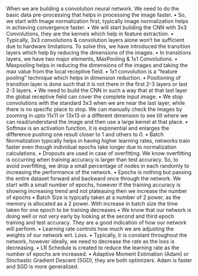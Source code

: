 When we are building a convolution neural network. We need to do the basic data pre-processing that helps in processing the image faster. 
•	So, we start with Image normalization first, typically image normalization helps in achieving convergence faster.
•	We will start building the CNN with 3x3 Convolutions, they are the kernels which help in feature extraction. 
•	Typically, 3x3 convolutions & convolution layers alone won’t be sufficient due to hardware limitations. To solve this, we have introduced the transition layers which help by reducing the dimensions of the images.
•	In transitions layers, we have two major elements, MaxPooling & 1x1 Convolutions.
•	Maxpooling helps in reducing the dimensions of the images and taking the max value from the local receptive field.
•	1x1 convolution is a “feature pooling” technique which helps in dimension reduction.
•	Positioning of transition layer is done such that it is not there in the first 2-3 layers or last 2-3 layers.
•	We need to build the CNN in such a way that at that last layer the global receptive field can cover the complete input image.
•	We stop convolutions with the standard 3x3 when we are near the last layer, while there is no specific place to stop. We can manually check the images by zooming in upto 11x11 or 13x13 or a different dimension to see till where we can read/understand the image and then use a large kernel at that place. 
•	Softmax is an activation function, it is exponential and enlarges the difference pushing one result closer to 1 and others to 0.
•	Batch Normalization typically helps in having higher learning rates, networks train faster even though individual epochs take longer due to normalization calculations.
•	Dropouts are used in case of overfitting. We know overfitting is occurring when training accuracy is larger than test accuracy. So, to avoid overfitting, we drop a small percentage of nodes in each randomly to increasing the performance of the network.
•	Epochs is nothing but passing the entire dataset forward and backward once through the network. We start with a small number of epochs, however if the training accuracy is showing increasing trend and not plateauing then we increase the number of epochs
•	Batch Size is typically taken at a number of 2 power, as the memory is allocated as a 2 power. With increase in batch size the time taken for one epoch to be training decreases
•	We know that our network is doing well or not very early by looking at the second and third epoch training and test accuracy. They are a good indication of how our network will perform.
•	Learning rate controls how much we are adjusting the weights of our network wrt. Loss. 
•	Typically, lr is constant throughout the network, however ideally, we need to decrease the rate as the loss is decreasing.
•	LR Schedule is created to reduce the learning rate as the number of epochs are increased.
•	Adaptive Moment Estimation (Adam) or Stochastic Gradient Descent (SGD), they are both optimizers. Adam is faster and SGD is more generalized.
